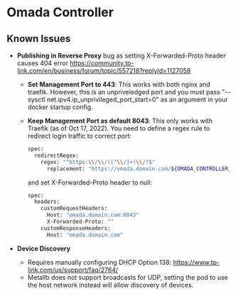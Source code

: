 # Omada Controller

## Known Issues

- **Publishing in Reverse Proxy** bug as setting X-Forwarded-Proto header causes 404 error <https://community.tp-link.com/en/business/forum/topic/557218?replyId=1127058>

  - **Set Management Port to 443**: This works with both nginx and traefik. However, this is an unpriveledged port and you must pass "--sysctl net.ipv4.ip_unprivileged_port_start=0" as an argument in your docker startup config.
  - **Keep Management Port as default 8043**: This only works with Traefik (as of Oct 17, 2022). You need to define a regex rule to redirect login traffic to correct port:

    ```sh
    spec:
      redirectRegex:
        regex: "^https:\\/\\/([^\\/]+)\\/?$"
          replacement: "https://omada.domain.com/${OMADA_CONTROLLER_ID}/login"
    ```

    and set X-Forwarded-Proto header to null:

    ```sh
    spec:
      headers:
        customRequestHeaders:
          Host: "omada.domain.com:8043"
          X-Forwarded-Proto: ""
        customResponseHeaders:
          Host: "omada.domain.com"
    ```

- **Device Discovery**

  - Requires manually configuring DHCP Option 138: <https://www.tp-link.com/us/support/faq/2764/>
  - Metallb does not support broadcasts for UDP, setting the pod to use the host network instead will allow discovery of devices.
